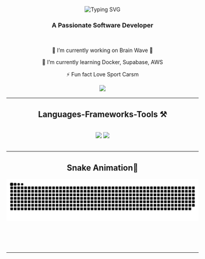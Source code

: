 <p align="center">
  <img src="https://readme-typing-svg.demolab.com/?lines=Hi++My+Name+Is+Mohammed+Saadi;Full-Stack+Developer" alt="Typing SVG">
</p>


<h3 align="center">A Passionate Software Developer</h3>
 
<br/>

<div align="center">
 
 🔭 I’m currently working on Brain Wave 🧠
 
 🌱 I’m currently learning Docker, Supabase, AWS 

⚡ Fun fact Love Sport Carsm  

 </div>
 
<div align="center">
  <a href="https://www.linkedin.com/in/mohammed-saadi-b90370250/" target="_blank">
    <img src="https://img.shields.io/badge/LinkedIn-0077B5?style=for-the-badge&logo=linkedin&logoColor=white" target="_blank" />
  </a>
</div> 

 <hr/>

<h2 align="center">Languages-Frameworks-Tools ⚒️</h2>
<br/>
<div align="center">
    <img src="https://skillicons.dev/icons?i=react,bootstrap,html,css,vscode,github,figma,tailwind,git" />
    <img src="https://skillicons.dev/icons?i=nodejs,python,javascript,typescript,express,mongodb,nextjs,mysql" /><br>
</div>

<br/>
<hr/>

<div align="center">
  <h2>Snake Animation🐍</h2>


  <img alt="snake animation" src="https://raw.githubusercontent.com/salesp07/salesp07/output/github-contribution-grid-snake.svg" />
  
  <br/><br/><br/>
</div>

<hr/>



<br/><br/>






